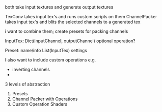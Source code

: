 
both take input textures and generate output textures


TexConv takes input tex's and runs custom scripts on them
ChannelPacker takes input tex's and blits the selected channels to a generated tex


i want to combine them; create presets for packing channels

InputTex:
   Dict(inputChannel, outputChannel)
   optional operation?

Preset:
   name/info
   List(InputTex)
   settings




I also want to include custom operations
e.g. 
 - inverting channels
 - 





3 levels of abstraction

1. Presets
2. Channel Packer with Operations
3. Custom Operation Shaders



